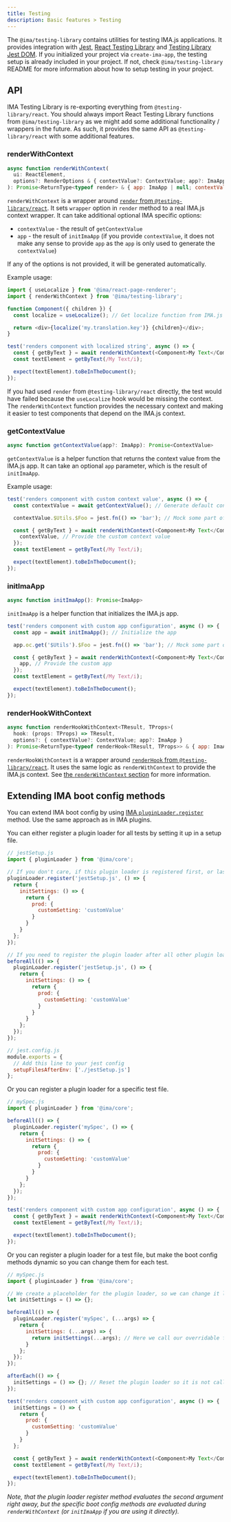 ```yaml
---
title: Testing
description: Basic features > Testing
---
```


The `@ima/testing-library` contains utilities for testing IMA.js applications. It provides integration with [Jest](https://jestjs.io), [React Testing Library](https://testing-library.com/docs/react-testing-library/intro) and [Testing Library Jest DOM](https://testing-library.com/docs/ecosystem-jest-dom). If you initialized your project via `create-ima-app`, the testing setup is already included in your project. If not, check `@ima/testing-library` README for more information about how to setup testing in your project.

## API

IMA Testing Library is re-exporting everything from `@testing-library/react`. You should always import React Testing Library functions from `@ima/testing-library` as we might add some additional functionality / wrappers in the future. As such, it provides the same API as `@testing-library/react` with some additional features.

### renderWithContext

```javascript
async function renderWithContext(
  ui: ReactElement,
  options?: RenderOptions & { contextValue?: ContextValue; app?: ImaApp }
): Promise<ReturnType<typeof render> & { app: ImaApp | null; contextValue: ContextValue; }>
```

`renderWithContext` is a wrapper around [`render` from `@testing-library/react`](https://testing-library.com/docs/react-testing-library/api#render). It sets `wrapper` option in `render` method to a real IMA.js context wrapper. It can take additional optional IMA specific options:
- `contextValue` - the result of `getContextValue`
- `app` - the result of `initImaApp` (if you provide `contextValue`, it does not make any sense to provide `app` as the `app` is only used to generate the `contextValue`)

If any of the options is not provided, it will be generated automatically.

Example usage:

```javascript
import { useLocalize } from '@ima/react-page-renderer';
import { renderWithContext } from '@ima/testing-library';

function Component({ children }) {
  const localize = useLocalize(); // Get localize function from IMA.js context

  return <div>{localize('my.translation.key')} {children}</div>;
}

test('renders component with localized string', async () => {
  const { getByText } = await renderWithContext(<Component>My Text</Component>);
  const textElement = getByText(/My Text/i);

  expect(textElement).toBeInTheDocument();
});
```

If you had used `render` from `@testing-library/react` directly, the test would have failed because the `useLocalize` hook would be missing the context. The `renderWithContext` function provides the necessary context and making it easier to test components that depend on the IMA.js context.

### getContextValue

```javascript
async function getContextValue(app?: ImaApp): Promise<ContextValue>
```

`getContextValue` is a helper function that returns the context value from the IMA.js app. It can take an optional `app` parameter, which is the result of `initImaApp`.

Example usage:

```javascript
test('renders component with custom context value', async () => {
  const contextValue = await getContextValue(); // Generate default context value

  contextValue.$Utils.$Foo = jest.fn(() => 'bar'); // Mock some part of the context

  const { getByText } = await renderWithContext(<Component>My Text</Component>, {
    contextValue, // Provide the custom context value
  });
  const textElement = getByText(/My Text/i);

  expect(textElement).toBeInTheDocument();
});
```

### initImaApp

```javascript
async function initImaApp(): Promise<ImaApp>
```

`initImaApp` is a helper function that initializes the IMA.js app.

```javascript
test('renders component with custom app configuration', async () => {
  const app = await initImaApp(); // Initialize the app

  app.oc.get('$Utils').$Foo = jest.fn(() => 'bar'); // Mock some part of the app

  const { getByText } = await renderWithContext(<Component>My Text</Component>, {
    app, // Provide the custom app
  });
  const textElement = getByText(/My Text/i);

  expect(textElement).toBeInTheDocument();
});
```

### renderHookWithContext

```javascript
async function renderHookWithContext<TResult, TProps>(
  hook: (props: TProps) => TResult,
  options?: { contextValue?: ContextValue; app?: ImaApp }
): Promise<ReturnType<typeof renderHook<TResult, TProps>> & { app: ImaApp | null; contextValue: ContextValue; }>
```

`renderHookWithContext` is a wrapper around [`renderHook` from `@testing-library/react`](https://testing-library.com/docs/react-testing-library/api#renderhook). It uses the same logic as `renderWithContext` to provide the IMA.js context. See [the `renderWithContext` section](#renderwithcontext) for more information.

## Extending IMA boot config methods

You can extend IMA boot config by using [IMA `pluginLoader.register`](https://imajs.io/api/classes/ima_core.PluginLoader/#register) method. Use the same approach as in IMA plugins.

You can either register a plugin loader for all tests by setting it up in a setup file.

```javascript
// jestSetup.js
import { pluginLoader } from '@ima/core';

// If you don't care, if this plugin loader is registered first, or last
pluginLoader.register('jestSetup.js', () => {
  return {
    initSettings: () => {
      return {
        prod: {
          customSetting: 'customValue'
        }
      }
    }
  };
});

// If you need to register the plugin loader after all other plugin loaders
beforeAll(() => {
  pluginLoader.register('jestSetup.js', () => {
    return {
      initSettings: () => {
        return {
          prod: {
            customSetting: 'customValue'
          }
        }
      }
    };
  });
});

// jest.config.js
module.exports = {
  // Add this line to your jest config
  setupFilesAfterEnv: ['./jestSetup.js']
};
```

Or you can register a plugin loader for a specific test file.

```javascript
// mySpec.js
import { pluginLoader } from '@ima/core';

beforeAll(() => {
  pluginLoader.register('mySpec', () => {
    return {
      initSettings: () => {
        return {
          prod: {
            customSetting: 'customValue'
          }
        }
      }
    };
  });
});

test('renders component with custom app configuration', async () => {
  const { getByText } = await renderWithContext(<Component>My Text</Component>);
  const textElement = getByText(/My Text/i);

  expect(textElement).toBeInTheDocument();
});
```

Or you can register a plugin loader for a test file, but make the boot config methods dynamic so you can change them for each test.

```javascript
// mySpec.js
import { pluginLoader } from '@ima/core';

// We create a placeholder for the plugin loader, so we can change it later
let initSettings = () => {};

beforeAll(() => {
  pluginLoader.register('mySpec', (...args) => {
    return {
      initSettings: (...args) => {
        return initSettings(...args); // Here we call our overridable function
      }
    };
  });
});

afterEach(() => {
  initSettings = () => {}; // Reset the plugin loader so it is not called for other tests
});

test('renders component with custom app configuration', async () => {
  initSettings = () => {
    return {
      prod: {
        customSetting: 'customValue'
      }
    }
  };

  const { getByText } = await renderWithContext(<Component>My Text</Component>);
  const textElement = getByText(/My Text/i);

  expect(textElement).toBeInTheDocument();
});
```

*Note, that the plugin loader register method evaluates the second argument right away, but the specific boot config methods are evaluated during `renderWithContext` (or `initImaApp` if you are using it directly).*
